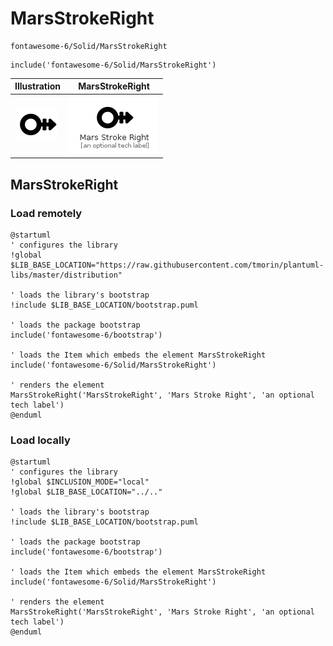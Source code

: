 # MarsStrokeRight


```text
fontawesome-6/Solid/MarsStrokeRight
```

```text
include('fontawesome-6/Solid/MarsStrokeRight')
```



| Illustration | MarsStrokeRight |
| :---: | :---: |
| ![illustration for Illustration](../../fontawesome-6/Solid/MarsStrokeRight.png) | ![illustration for MarsStrokeRight](../../fontawesome-6/Solid/MarsStrokeRight.Local.png) |




## MarsStrokeRight

### Load remotely
```plantuml
@startuml
' configures the library
!global $LIB_BASE_LOCATION="https://raw.githubusercontent.com/tmorin/plantuml-libs/master/distribution"

' loads the library's bootstrap
!include $LIB_BASE_LOCATION/bootstrap.puml

' loads the package bootstrap
include('fontawesome-6/bootstrap')

' loads the Item which embeds the element MarsStrokeRight
include('fontawesome-6/Solid/MarsStrokeRight')

' renders the element
MarsStrokeRight('MarsStrokeRight', 'Mars Stroke Right', 'an optional tech label')
@enduml
```

### Load locally
```plantuml
@startuml
' configures the library
!global $INCLUSION_MODE="local"
!global $LIB_BASE_LOCATION="../.."

' loads the library's bootstrap
!include $LIB_BASE_LOCATION/bootstrap.puml

' loads the package bootstrap
include('fontawesome-6/bootstrap')

' loads the Item which embeds the element MarsStrokeRight
include('fontawesome-6/Solid/MarsStrokeRight')

' renders the element
MarsStrokeRight('MarsStrokeRight', 'Mars Stroke Right', 'an optional tech label')
@enduml
```

